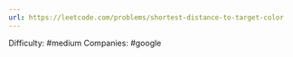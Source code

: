 ```yaml
---
url: https://leetcode.com/problems/shortest-distance-to-target-color
---
```


Difficulty: #medium
Companies: #google